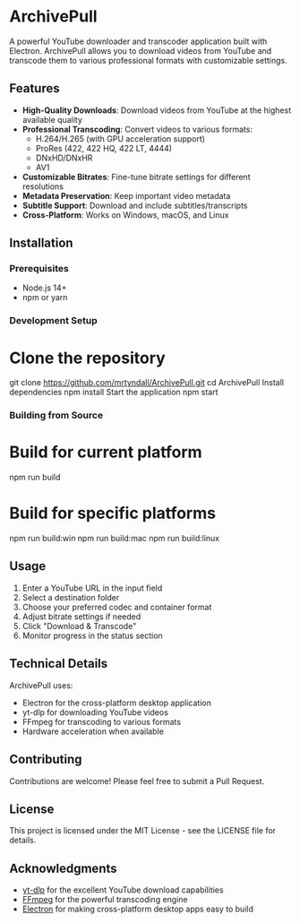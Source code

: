 # ArchivePull

A powerful YouTube downloader and transcoder application built with Electron. ArchivePull allows you to download videos from YouTube and transcode them to various professional formats with customizable settings.

## Features

- **High-Quality Downloads**: Download videos from YouTube at the highest available quality
- **Professional Transcoding**: Convert videos to various formats:
  - H.264/H.265 (with GPU acceleration support)
  - ProRes (422, 422 HQ, 422 LT, 4444)
  - DNxHD/DNxHR
  - AV1
- **Customizable Bitrates**: Fine-tune bitrate settings for different resolutions
- **Metadata Preservation**: Keep important video metadata
- **Subtitle Support**: Download and include subtitles/transcripts
- **Cross-Platform**: Works on Windows, macOS, and Linux

## Installation

### Prerequisites

- Node.js 14+
- npm or yarn

### Development Setup
# Clone the repository
git clone https://github.com/mrtyndall/ArchivePull.git
cd ArchivePull
Install dependencies
npm install
Start the application
npm start

### Building from Source

# Build for current platform
npm run build

# Build for specific platforms
npm run build:win
npm run build:mac
npm run build:linux

## Usage

1. Enter a YouTube URL in the input field
2. Select a destination folder
3. Choose your preferred codec and container format
4. Adjust bitrate settings if needed
5. Click "Download & Transcode"
6. Monitor progress in the status section

## Technical Details

ArchivePull uses:
- Electron for the cross-platform desktop application
- yt-dlp for downloading YouTube videos
- FFmpeg for transcoding to various formats
- Hardware acceleration when available

## Contributing

Contributions are welcome! Please feel free to submit a Pull Request.

## License

This project is licensed under the MIT License - see the LICENSE file for details.

## Acknowledgments

- [yt-dlp](https://github.com/yt-dlp/yt-dlp) for the excellent YouTube download capabilities
- [FFmpeg](https://ffmpeg.org/) for the powerful transcoding engine
- [Electron](https://www.electronjs.org/) for making cross-platform desktop apps easy to build
